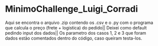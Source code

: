 # MinimoChallenge_Luigi_Corradi

Aqui se encontra o arquivo .zip contendo os .csv e o .py com o programa que calcula o preço (frete + logistica) do pedido||
Deixei como default pedindo input dos dados||
Os parametro dos casos 1, 2 e 3 que foram dados estão comentados dentro do código, caso queiram testa-los.
